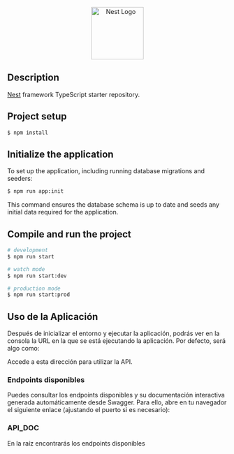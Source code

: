 <p align="center">
  <a href="http://nestjs.com/" target="blank"><img src="https://nestjs.com/img/logo-small.svg" width="120" alt="Nest Logo" /></a>
</p>

## Description

[Nest](https://github.com/nestjs/nest) framework TypeScript starter repository.

## Project setup

```bash
$ npm install
```

## Initialize the application

To set up the application, including running database migrations and seeders:

```bash
$ npm run app:init
```

This command ensures the database schema is up to date and seeds any initial data required for the application.

## Compile and run the project

```bash
# development
$ npm run start

# watch mode
$ npm run start:dev

# production mode
$ npm run start:prod
```
## Uso de la Aplicación

Después de inicializar el entorno y ejecutar la aplicación, podrás ver en la consola la URL en la que se está ejecutando la aplicación. Por defecto, será algo como:



Accede a esta dirección para utilizar la API.

### Endpoints disponibles

Puedes consultar los endpoints disponibles y su documentación interactiva generada automáticamente desde Swagger. Para ello, abre en tu navegador el siguiente enlace (ajustando el puerto si es necesario):



### API_DOC
En la raíz encontrarás los endpoints disponibles